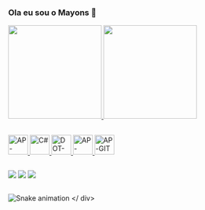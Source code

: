 ### Ola eu sou o Mayons 👋

  <div>
  <a href="https://github.com/Mayonsmar">
  <img height="190" src="https://github-readme-stats.vercel.app/api?username=Mayonsmar&show_icons=true&theme=dark&include_all_commits=true&count_private=true"/>
  <img height="190" src="https://github-readme-stats.vercel.app/api/top-langs/?username=Mayonsmar&layout=compact&langs_count=7&theme=dark"/>
</div>
  
  ##

  <p align="left"> 
<div style="display: inline_block">
    <img aling="center" alt="AP-JAVA" heigth="30" width="40" src="https://cdn.jsdelivr.net/gh/devicons/devicon/icons/java/java-original.svg">
  <img aling="center" alt="C#" heigth="30" width="40" src="https://cdn.jsdelivr.net/gh/devicons/devicon/icons/csharp/csharp-original.svg">
  <img aling="center" alt="DOT-NET" heigth="30" width="40" src="https://cdn.jsdelivr.net/gh/devicons/devicon/icons/dot-net/dot-net-plain-wordmark.svg">
  <img aling="center" alt="AP-HTML" heigth="30" width="40" src="https://cdn.jsdelivr.net/gh/devicons/devicon/icons/html5/html5-plain.svg">
  <img aling="center" alt="AP-GIT" heigth="30" width="40" src="https://cdn.jsdelivr.net/gh/devicons/devicon/icons/git/git-plain.svg">
</div>
</p>

  
  ##
  
 <div> 
  <a href="https://instagram.com/Mayonsmar" target="_blank"><img src="https://img.shields.io/badge/-Instagram-%23E4405F?style=for-the-badge&logo=instagram&logoColor=white" target="_blank"></a>
   <a href="https://www.linkedin.com/in/mayons-mar%C3%A7al-9827481a4/" target="_blank"><img src="https://img.shields.io/badge/-LinkedIn-%230077B5?style=for-the-badge&logo=linkedin&logoColor=white" target="_blank"></a>
  <a href = "mailto:mayonsdomingues@gmail.com"><img src="https://img.shields.io/badge/Gmail-D14836?style=for-the-badge&logo=gmail&logoColor=white" target="_blank"></a>
  
</div>

 ##
 
 ![Snake animation](https://github.com/Mayonsmar/Mayonsmar/blob/output/github-contribution-grid-snake.svg)
</  div>

